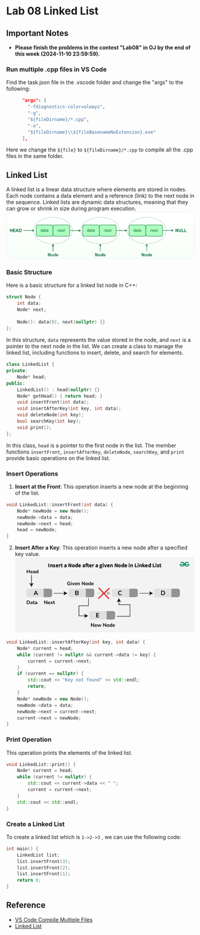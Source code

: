 # Lab 08 Linked List

## Important Notes
- **Please finish the problems in the contest "Lab08" in OJ by the end of this week (2024-11-10 23:59:59).**

###  Run multiple .cpp files in VS Code
Find the task.json file in the .vscode folder and change the "args" to the following:
```json
      "args": [
        "-fdiagnostics-color=always",
        "-g",
        "${fileDirname}/*.cpp",
        "-o",
        "${fileDirname}\\${fileBasenameNoExtension}.exe"
      ],
```
Here we change the `${file}` to `${fileDirname}/*.cpp` to compile all the .cpp files in the same folder.

## Linked List
A linked list is a linear data structure where elements are stored in nodes. Each node contains a data element and a reference (link) to the next node in the sequence. Linked lists are dynamic data structures, meaning that they can grow or shrink in size during program execution.
![linked-list](./picture/linked-list.png)

### Basic Structure
Here is a basic structure for a linked list node in C++:
```cpp
struct Node {
    int data;
    Node* next;

    Node(): data(0), next(nullptr) {}
};
```
In this structure, `data` represents the value stored in the node, and `next` is a pointer to the next node in the list.
We can create a class to manage the linked list, including functions to insert, delete, and search for elements.
```cpp
class LinkedList {
private:
    Node* head;
public:
    LinkedList() : head(nullptr) {}
    Node* getHead() { return head; }
    void insertFront(int data);
    void insertAfterKey(int key, int data);
    void deleteNode(int key);
    bool searchKey(int key);
    void print();
};
```
In this class, `head` is a pointer to the first node in the list. The member functions `insertFront`, `insertAfterKey`, `deleteNode`, `searchKey`, and `print` provide basic operations on the linked list.

### Insert Operations
1. **Insert at the Front**: This operation inserts a new node at the beginning of the list.
```cpp
void LinkedList::insertFront(int data) {
    Node* newNode = new Node();
    newNode->data = data;
    newNode->next = head;
    head = newNode;
}
```
2. **Insert After a Key**: This operation inserts a new node after a specified key value.
![insert-after](./picture/insert-after.png)
```cpp
void LinkedList::insertAfterKey(int key, int data) {
    Node* current = head;
    while (current != nullptr && current->data != key) {
        current = current->next;
    }
    if (current == nullptr) {
        std::cout << "Key not found" << std::endl;
        return;
    }
    Node* newNode = new Node();
    newNode->data = data;
    newNode->next = current->next;
    current->next = newNode;
}
```

### Print Operation
This operation prints the elements of the linked list.
```cpp
void LinkedList::print() {
    Node* current = head;
    while (current != nullptr) {
        std::cout << current->data << " ";
        current = current->next;
    }
    std::cout << std::endl;
}
```

### Create a Linked List
To create a linked list which is `1->2->3` , we can use the following code:
```cpp
int main() {
    LinkedList list;
    list.insertFront(3);
    list.insertFront(2);
    list.insertFront(1);
    return 0;
}
```

## Reference
* [VS Code Compile Multiple Files](https://blog.csdn.net/RayJinStudio/article/details/114643211)
* [Linked List](https://www.geeksforgeeks.org/introduction-to-singly-linked-list/)